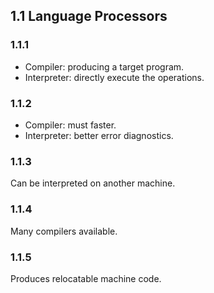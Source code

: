 ## 1.1 Language Processors

### 1.1.1

* Compiler: producing a target program.
* Interpreter: directly execute the operations.

### 1.1.2

* Compiler: must faster.
* Interpreter: better error diagnostics.

### 1.1.3

Can be interpreted on another machine.

### 1.1.4

Many compilers available.

### 1.1.5

Produces relocatable machine code.
